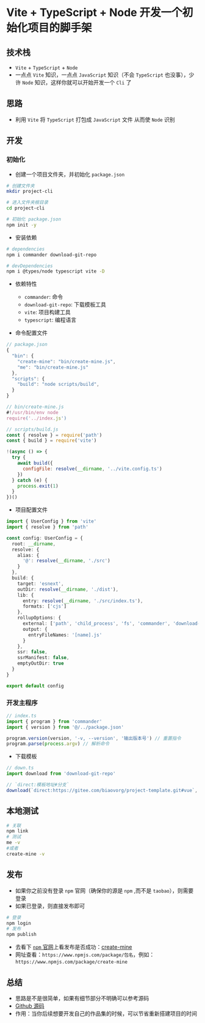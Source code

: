 # Vite + TypeScript + Node 开发一个初始化项目的脚手架

## 技术栈

- `Vite` + `TypeScript` + `Node`
- 一点点 `Vite` 知识，一点点 `JavaScript` 知识（不会 `TypeScript` 也没事），少许 `Node` 知识，这样你就可以开始开发一个 `Cli` 了

## 思路

- 利用 `Vite` 将 `TypeScript` 打包成 `JavaScript` 文件 从而使 `Node` 识别

## 开发

### 初始化

- 创建一个项目文件夹，并初始化 `package.json`

```sh
# 创建文件夹
mkdir project-cli

# 进入文件夹根目录
cd project-cli

# 初始化 package.json
npm init -y
```

- 安装依赖

```sh
# dependencies
npm i commander download-git-repo

# devDependencies
npm i @types/node typescript vite -D
```

- 依赖特性

  - `commander`: 命令
  - `download-git-repo`: 下载模板工具
  - `vite`: 项目构建工具
  - `typescript`: 编程语言

- 命令配置文件

```js
// package.json
{
  "bin": {
    "create-mine": "bin/create-mine.js",
    "me": "bin/create-mine.js"
  },
  "scripts": {
    "build": "node scripts/build",
  }
}

// bin/create-mine.js
#!/usr/bin/env node
require('../index.js')

// scripts/build.js
const { resolve } = require('path')
const { build } = require('vite')

!(async () => {
  try {
    await build({
      configFile: resolve(__dirname, '../vite.config.ts')
    })
  } catch (e) {
    process.exit(1)
  }
})()

```

- 项目配置文件

```ts
import { UserConfig } from 'vite'
import { resolve } from 'path'

const config: UserConfig = {
  root: __dirname,
  resolve: {
    alias: {
      '@': resolve(__dirname, './src')
    }
  },
  build: {
    target: 'esnext',
    outDir: resolve(__dirname, './dist'),
    lib: {
      entry: resolve(__dirname, './src/index.ts'),
      formats: ['cjs']
    },
    rollupOptions: {
      external: ['path', 'child_process', 'fs', 'commander', 'download-git-repo'],
      output: {
        entryFileNames: '[name].js'
      }
    },
    ssr: false,
    ssrManifest: false,
    emptyOutDir: true
  }
}

export default config
```

### 开发主程序

```ts
// index.ts
import { program } from 'commander'
import { version } from '@/../package.json'

program.version(version, '-v, --version', '输出版本号') // 重置指令
program.parse(process.argv) // 解析命令
```

- 下载模板

```ts
// down.ts
import download from 'download-git-repo'

// `direct:模板地址#分支`
download(`direct:https://gitee.com/biaovorg/project-template.git#vue`, process.cwd(), { clone: true })
```

## 本地测试

```sh
# 关联
npm link
# 测试
me -v
#或者
create-mine -v
```

## 发布

- 如果你之前没有登录 `npm` 官网（确保你的源是 `npm` ,而不是 `taobao`），则需要登录
- 如果已登录，则直接发布即可

```sh
# 登录
npm login
# 发布
npm publish
```

- 去看下 [`npm` 官网](https://www.npmjs.com/)上看发布是否成功：[create-mine](https://www.npmjs.com/package/create-mine)
- 网址查看：`https://www.npmjs.com/package/包名`，例如：`https://www.npmjs.com/package/create-mine`

## 总结

- 思路是不是很简单，如果有细节部分不明确可以参考源码
- [Github 源码](https://github.com/biaov/create-mine)
- 作用：当你后续想要开发自己的作品集的时候，可以节省重新搭建项目的时间
